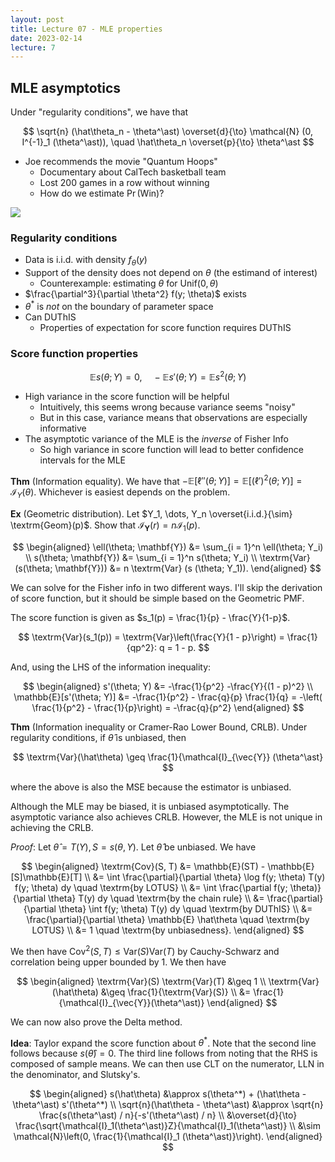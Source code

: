 ```yaml
---
layout: post
title: Lecture 07 - MLE properties
date: 2023-02-14
lecture: 7
---
```


## MLE asymptotics
Under "regularity conditions", we have that

$$
\sqrt{n} (\hat\theta_n - \theta^\ast) \overset{d}{\to}
\mathcal{N}
(0, I^{-1}_1 (\theta^\ast)), 
\quad 
\hat\theta_n \overset{p}{\to} \theta^\ast
$$

- Joe recommends the movie "Quantum Hoops"
	- Documentary about CalTech basketball team
	- Lost 200 games in a row without winning
	- How do we estimate $\Pr(\textrm{Win})$?

<img src="{{site.url}}/img/quantum_hoops.jpg" style="display: block; margin: auto;" />

### Regularity conditions
- Data is i.i.d. with density $f_\theta(y)$
- Support of the density does not depend on $\theta$ (the estimand of interest)
	- Counterexample: estimating $\theta$ for $\textrm{Unif}(0, \theta)$
- $\frac{\partial^3}{\partial \theta^2} f(y; \theta)$ exists
- $\theta^\ast$ is *not* on the boundary of parameter space
- Can DUThIS
	- Properties of expectation for score function requires DUThIS

### Score function properties

$$
\mathbb{E} s(\theta; Y) = 0, \quad
-\mathbb{E} s'(\theta; Y) = \mathbb{E} s^2 (\theta; Y)
$$

- High variance in the score function will be helpful
	- Intuitively, this seems wrong because variance seems "noisy"
	- But in this case, variance means that observations are especially informative
- The asymptotic variance of the MLE is the *inverse* of Fisher Info
	- So high variance in score function will lead to better confidence intervals for the MLE

**Thm** (Information equality). We have that $-\mathbb{E}[\ell''(\theta; Y)] = \mathbb{E}[(\ell')^2(\theta; Y)] = \mathcal{I}_Y(\theta)$. Whichever is easiest depends on the problem. 

**Ex** (Geometric distribution). Let $Y_1, \dots, Y_n \overset{i.i.d.}{\sim} \textrm{Geom}(p)$. Show that $\mathcal{I}_{\mathbf{Y}}(r) = n \mathcal{I}_1 (p)$. 

$$
\begin{aligned}
\ell(\theta; \mathbf{Y}) &= 
\sum_{i = 1}^n \ell(\theta; Y_i) \\
s(\theta; \mathbf{Y}) &= 
\sum_{i = 1}^n s(\theta; Y_i) \\
\textrm{Var}
(s(\theta; \mathbf{Y})) &= 
n \textrm{Var} (s (\theta; Y_1)).
\end{aligned}
$$

We can solve for the Fisher info in two different ways. I'll skip the derivation of score function, but it should be simple based on the Geometric PMF. 

The score function is given as $s_1(p) = \frac{1}{p} - \frac{Y}{1-p}$. 

$$
\textrm{Var}(s_1(p)) = \textrm{Var}\left(\frac{Y}{1 - p}\right) = \frac{1}{qp^2}: q = 1 - p.
$$

And, using the LHS of the information inequality: 

$$
\begin{aligned}
s'(\theta; Y) &= -\frac{1}{p^2} -\frac{Y}{(1 - p)^2} \\
\mathbb{E}[s'(\theta; Y)] &= -\frac{1}{p^2} - \frac{q}{p} \frac{1}{q}
= -\left(
\frac{1}{p^2} - \frac{1}{p}\right) 
= -\frac{q}{p^2}
\end{aligned}
$$

**Thm** (Information inequality or Cramer-Rao Lower Bound, CRLB). Under regularity conditions, if $\hat\theta$ is unbiased, then 

$$
\textrm{Var}(\hat\theta) \geq \frac{1}{\mathcal{I}_{\vec{Y}} (\theta^\ast}
$$

where the above is also the MSE because the estimator is unbiased. 

Although the MLE may be biased, it is unbiased asymptotically. The asymptotic variance also achieves CRLB. However, the MLE is not unique in achieving the CRLB. 

*Proof*: Let $\hat\theta = T(Y), S = s(\theta, Y)$. Let $\hat\theta$ be unbiased. We have

$$
\begin{aligned}
\textrm{Cov}(S, T) &= 
\mathbb{E}(ST) - \mathbb{E}[S]\mathbb{E}[T] \\
&= 
\int \frac{\partial}{\partial \theta} 
\log f(y; \theta) T(y) f(y; \theta) dy \quad \textrm{by LOTUS} \\
&= 
\int \frac{\partial f(y; \theta)}{\partial \theta} T(y) dy 
\quad \textrm{by the chain rule}
\\
&= 
\frac{\partial}{\partial \theta}
\int f(y; \theta) T(y) dy 
\quad \textrm{by DUThIS} \\
&= \frac{\partial}{\partial \theta} \mathbb{E} \hat\theta 
\quad \textrm{by LOTUS}
\\ &= 1
\quad \textrm{by unbiasedness}.
\end{aligned}
$$

We then have $\textrm{Cov}^2(S, T) \leq \textrm{Var}(S) \textrm{Var}(T)$ by Cauchy-Schwarz and correlation being upper bounded by 1. We then have

$$
\begin{aligned}
\textrm{Var}(S) \textrm{Var}(T) &\geq 1 \\
\textrm{Var}(\hat\theta) &\geq \frac{1}{\textrm{Var}(S)} \\
&= \frac{1}{\mathcal{I}_{\vec{Y}}(\theta^\ast)}
\end{aligned}
$$


We can now also prove the Delta method. 

**Idea**: Taylor expand the score function about $\theta^\ast$. Note that the second line follows because $s(\hat\theta) = 0$. The third line follows from noting that the RHS is composed of sample means. We can then use CLT on the numerator, LLN in the denominator, and Slutsky's. 

$$
\begin{aligned}
s(\hat\theta) &\approx
s(\theta^*) + (\hat\theta - \theta^\ast) s'(\theta^*) \\
\sqrt{n}(\hat\theta - \theta^\ast) &\approx \sqrt{n} \frac{s(\theta^\ast) / n}{-s'(\theta^\ast) / n} \\
&\overset{d}{\to}
\frac{\sqrt{\mathcal{I}_1(\theta^\ast)}Z}{\mathcal{I}_1(\theta^\ast)} \\
&\sim \mathcal{N}\left(0, \frac{1}{\mathcal{I}_1 (\theta^\ast)}\right).
\end{aligned}
$$